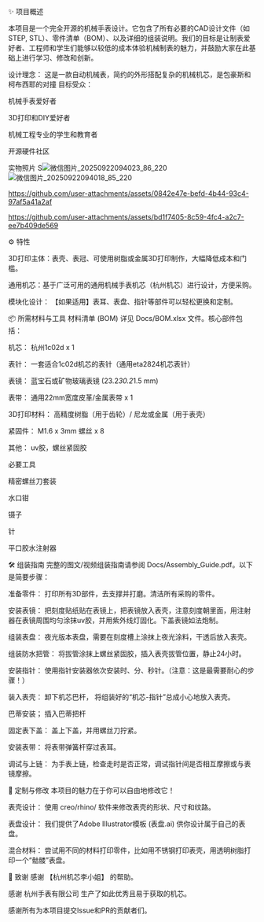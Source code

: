 ✨ 项目概述

本项目是一个完全开源的机械手表设计。它包含了所有必要的CAD设计文件（如STEP, STL）、零件清单（BOM）、以及详细的组装说明。我们的目标是让制表爱好者、工程师和学生们能够以较低的成本体验机械制表的魅力，并鼓励大家在此基础上进行学习、修改和创新。

设计理念： 这是一款自动机械表，简约的外形搭配复杂的机械机芯，是包豪斯和柯布西耶的对撞
目标受众：

机械手表爱好者

3D打印和DIY爱好者

机械工程专业的学生和教育者

开源硬件社区

实物照片
S![微信图片_20250922094023_86_220](https://github.com/user-attachments/assets/f9c96999-209d-482f-b6b5-82e3ea8871c0)
![微信图片_20250922094018_85_220](https://github.com/user-attachments/assets/81f11e13-87d0-4bea-976f-bdde620426ed)


https://github.com/user-attachments/assets/0842e47e-befd-4b44-93c4-97af5a41a2af



https://github.com/user-attachments/assets/bd1f7405-8c59-4fc4-a2c7-ee7b409de569



⚙️ 特性

3D打印主体：表壳、表冠、可使用树脂或金属3D打印制作，大幅降低成本和门槛。

通用机芯：基于广泛可用的通用机械手表机芯（杭州机芯）进行设计，方便采购。

模块化设计： 【如果适用】表耳、表盘、指针等部件可以轻松更换和定制。

📦 所需材料与工具
材料清单 (BOM)
详见 Docs/BOM.xlsx 文件。核心部件包括：

机芯： 杭州1c02d x 1

表针： 一套适合1c02d机芯的表针（通用eta2824机芯表针）

表镜： 蓝宝石或矿物玻璃表镜 (23.2*30.2*1.5 mm)

表带： 通用22mm宽度皮革/金属表带 x 1

3D打印材料： 高精度树脂（用于齿轮）/ 尼龙或金属（用于表壳）

紧固件： M1.6 x 3mm 螺丝 x 8

其他： uv胶，螺丝紧固胶

必要工具

精密螺丝刀套装

水口钳

镊子

针

平口胶水注射器

🛠️ 组装指南
完整的图文/视频组装指南请参阅 Docs/Assembly_Guide.pdf。以下是简要步骤：

准备零件： 打印所有3D部件，去支撑并打磨。清洁所有采购的零件。

安装表镜： 把刻度贴纸贴在表镜上，把表镜放入表壳，注意刻度朝里面，用注射器在表镜周围均匀涂抹uv胶，并用紫外线灯固化。下盖表镜如法炮制。

组装表盘： 夜光版本表盘，需要在刻度槽上涂抹上夜光涂料，干透后放入表壳。

组装防水把管： 将拔管涂抹上螺丝紧固胶，插入表壳拔管位置，静止24小时。

安装指针： 使用指针安装器依次安装时、分、秒针。（注意：这是最需要耐心的步骤！）

装入表壳： 卸下机芯巴杆， 将组装好的“机芯-指针”总成小心地放入表壳。

巴蒂安装； 插入巴蒂把杆

固定表下盖： 盖上下盖，并用螺丝刀拧紧。

安装表带： 将表带弹簧杆穿过表耳。

调试与上链： 为手表上链，检查走时是否正常，调试指针间是否相互摩擦或与表镜摩擦。

🎨 定制与修改
本项目的魅力在于你可以自由地修改它！

表壳设计： 使用 creo/rhino/ 软件来修改表壳的形状、尺寸和纹路。

表盘设计： 我们提供了Adobe Illustrator模板 (表盘.ai) 供你设计属于自己的表盘。

混合材料： 尝试用不同的材料打印零件，比如用不锈钢打印表壳，用透明树脂打印一个“骷髅”表盘。

🙏 致谢
感谢 【杭州机芯李小姐】 的帮助。

感谢 杭州手表有限公司 生产了如此优秀且易于获取的机芯。

感谢所有为本项目提交Issue和PR的贡献者们。
